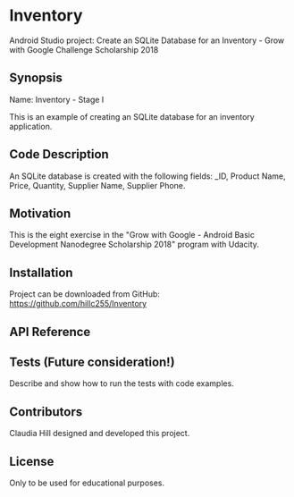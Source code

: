 # Inventory
Android Studio project: Create an SQLite Database for an Inventory - Grow with Google Challenge Scholarship 2018

## Synopsis

Name: Inventory - Stage I

This is an example of creating an SQLite database for an inventory application.


## Code Description

An SQLite database is created with the following fields:  _ID, Product Name, Price, Quantity, Supplier Name, Supplier Phone.

## Motivation

This is the eight exercise in the "Grow with Google - Android Basic Development Nanodegree Scholarship 2018" program with Udacity.


## Installation

Project can be downloaded from GitHub:  https://github.com/hillc255/Inventory

## API Reference

## Tests (Future consideration!)

Describe and show how to run the tests with code examples.

## Contributors

Claudia Hill designed and developed this project.

## License

Only to be used for educational purposes.


